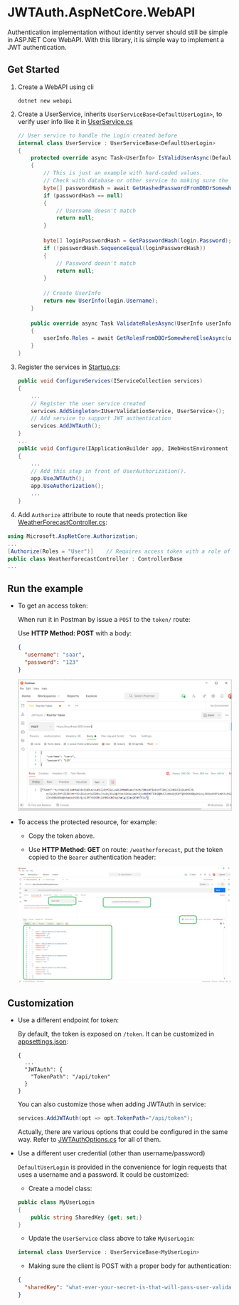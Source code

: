 # JWTAuth.AspNetCore.WebAPI

Authentication implementation without identity server should still be simple in ASP.NET Core WebAPI. With this library, it is simple way to implement a JWT authentication.

## Get Started

1. Create a WebAPI using cli

    ```dotnetcli
    dotnet new webapi
    ```

1. Create a UserService, inherits `UserServiceBase<DefaultUserLogin>`, to verify user info like it in [UserService.cs](example/UserService.cs)

    ```csharp
    // User service to handle the Login created before 
    internal class UserService : UserServiceBase<DefaultUserLogin>
    {
        protected override async Task<UserInfo> IsValidUserAsync(DefaultUserLogin login)
        {
            // This is just an example with hard-coded values.
            // Check with database or other service to making sure the user info is valid.
            byte[] passwordHash = await GetHashedPasswordFromDBOrSomewhereElseAsync(login.Username).ConfigureAwait(false);
            if (passwordHash == null)
            {
                // Username doesn't match
                return null;
            }

            byte[] loginPasswordHash = GetPasswordHash(login.Password);
            if (!passwordHash.SequenceEqual(loginPasswordHash))
            {
                // Password doesn't match
                return null;
            }

            // Create UserInfo
            return new UserInfo(login.Username);
        }

        public override async Task ValidateRolesAsync(UserInfo userInfo)
        {
            userInfo.Roles = await GetRolesFromDBOrSomewhereElseAsync(userInfo.Name).ConfigureAwait(false);
        }
    }
    ```

1. Register the services in [Startup.cs](./example/Startup.cs):

    ```csharp
    public void ConfigureServices(IServiceCollection services)
    {
        ...
        // Register the user service created
        services.AddSingleton<IUserValidationService, UserService>();
        // Add service to support JWT authentication
        services.AddJWTAuth();
    }
    ...
    public void Configure(IApplicationBuilder app, IWebHostEnvironment env)
    {
        ...
        // Add this step in front of UserAuthorization().
        app.UseJWTAuth();
        app.UseAuthorization();
        ...
    }
    ```

1. Add `Authorize` attribute to route that needs protection like [WeatherForecastController.cs](./example/Controllers/WeatherForecastController.cs):

```csharp
using Microsoft.AspNetCore.Authorization;
...
[Authorize(Roles = "User")]    // Requires access token with a role of 'User' on it.
public class WeatherForecastController : ControllerBase
...
```

## Run the example

* To get an access token:

  When run it in Postman by issue a `POST` to the `token/` route:

  Use **HTTP Method: POST** with a body:

  ```json
  {
    "username": "saar",
    "password": "123"
  }
  ```

  ![Run JWTAuth in Postman](./img/AuthInPostman.png)

* To access the protected resource, for example:

  * Copy the token above.

  * Use **HTTP Method: GET** on route: `/weatherforecast`, put the token copied to the `Bearer` authentication header:

  ![Get protected resource in Postman](./img/GetWeatherForecast.png)

## Customization

* Use a different endpoint for token:

    By default, the token is exposed on `/token`. It can be customized in [appsettings.json](./example/appsettings.json):

    ```jsonc
    {
      ...
      "JWTAuth": {
        "TokenPath": "/api/token"
      }
    }
    ```

    You can also customize those when adding JWTAuth in service:

    ```csharp
    services.AddJWTAuth(opt => opt.TokenPath="/api/token");
    ```

    Actually, there are various options that could be configured in the same way. Refer to [JWTAuthOptions.cs](./src/JWTAuthOptions.cs) for all of them.

* Use a different user credential (other than username/password)

  `DefaultUserLogin` is provided in the convenience for login requests that uses a username and a password. It could be customized:

  * Create a model class:

  ```csharp
  public class MyUserLogin
  {
      public string SharedKey {get; set;}
  }
  ```

  * Update the `UserService` class above to take `MyUserLogin`:

  ```csharp
  internal class UserService : UserServiceBase<MyUserLogin>
  ```

  * Making sure the client is POST with a proper body for authentication:

  ```json
  {
    "sharedKey": "what-ever-your-secret-is-that-will-pass-user-validation...",
  }
  ```
